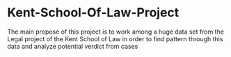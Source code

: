 # Kent-School-Of-Law-Project
The main propose of this project is to work among a huge data set from the Legal project of the Kent School of Law in order to find pattern through this data and analyze potential verdict from cases
